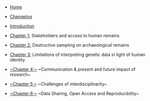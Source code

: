 <!-- docs/_sidebar.md -->

* [Home](/)
* [Changelog](CHANGELOG.md)
* [Introduction](chapter_0.md)

* [Chapter 1:](chapter_1.md)
Stakeholders and access to human remains
* [Chapter 2:](chapter_2.md)
Destructive sampling on archaeological remains
* [Chapter 3:](chapter_3.md)
Limitations of interpreting genetic data in light of human identity
* [~Chapter 4:~](chapter_4.md)
~Communication & present and future impact of research~
* [~Chapter 5:~](chapter_5.md)
~Challenges of interdisciplinarity~
* [~Chapter 6:~](chapter_6.md)
~Data Sharing, Open Access and Reproducibility~
